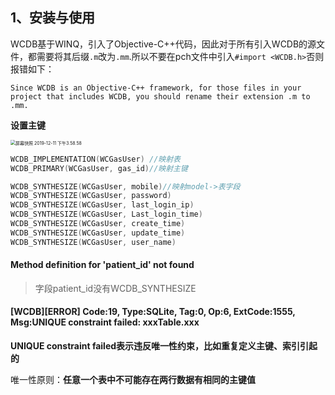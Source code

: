 ## 1、安装与使用

WCDB基于WINQ，引入了Objective-C++代码，因此对于所有引入WCDB的源文件，都需要将其后缀`.m`改为`.mm`.所以不要在pch文件中引入`#import <WCDB.h>`否则报错如下：

`Since WCDB is an Objective-C++ framework, for those files in your project that includes WCDB, you should rename their extension .m to .mm.`

**设置主键**

<img src="/Users/mac/Downloads/%E5%B1%8F%E5%B9%95%E5%BF%AB%E7%85%A7%202019-12-11%20%E4%B8%8B%E5%8D%883.58.58.png" alt="屏幕快照 2019-12-11 下午3.58.58" style="zoom:50%;" />

```objective-c
WCDB_IMPLEMENTATION(WCGasUser) //映射表
WCDB_PRIMARY(WCGasUser, gas_id)//映射主键

WCDB_SYNTHESIZE(WCGasUser, mobile)//映射model->表字段
WCDB_SYNTHESIZE(WCGasUser, password)
WCDB_SYNTHESIZE(WCGasUser, last_login_ip)
WCDB_SYNTHESIZE(WCGasUser, Last_login_time)
WCDB_SYNTHESIZE(WCGasUser, create_time)
WCDB_SYNTHESIZE(WCGasUser, update_time)
WCDB_SYNTHESIZE(WCGasUser, user_name)

```

#### Method definition for 'patient_id' not found

> 字段patient_id没有WCDB_SYNTHESIZE

#### [WCDB][ERROR] Code:19, Type:SQLite, Tag:0, Op:6, ExtCode:1555, Msg:UNIQUE constraint failed: xxxTable.xxx

**UNIQUE constraint failed表示违反唯一性约束，比如重复定义主键、索引引起的**

唯一性原则：**任意一个表中不可能存在两行数据有相同的主键值**

